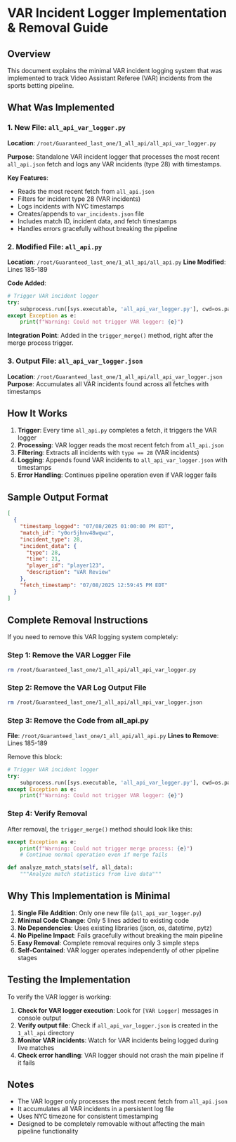 # VAR Incident Logger Implementation & Removal Guide

## Overview
This document explains the minimal VAR incident logging system that was implemented to track Video Assistant Referee (VAR) incidents from the sports betting pipeline.

## What Was Implemented

### 1. New File: `all_api_var_logger.py`
**Location**: `/root/Guaranteed_last_one/1_all_api/all_api_var_logger.py`

**Purpose**: Standalone VAR incident logger that processes the most recent `all_api.json` fetch and logs any VAR incidents (type 28) with timestamps.

**Key Features**:
- Reads the most recent fetch from `all_api.json`
- Filters for incident type 28 (VAR incidents)
- Logs incidents with NYC timestamps
- Creates/appends to `var_incidents.json` file
- Includes match ID, incident data, and fetch timestamps
- Handles errors gracefully without breaking the pipeline

### 2. Modified File: `all_api.py`
**Location**: `/root/Guaranteed_last_one/1_all_api/all_api.py`
**Line Modified**: Lines 185-189

**Code Added**:
```python
# Trigger VAR incident logger
try:
    subprocess.run([sys.executable, 'all_api_var_logger.py'], cwd=os.path.dirname(__file__), check=False)
except Exception as e:
    print(f"Warning: Could not trigger VAR logger: {e}")
```

**Integration Point**: Added in the `trigger_merge()` method, right after the merge process trigger.

### 3. Output File: `all_api_var_logger.json`
**Location**: `/root/Guaranteed_last_one/1_all_api/all_api_var_logger.json`
**Purpose**: Accumulates all VAR incidents found across all fetches with timestamps

## How It Works

1. **Trigger**: Every time `all_api.py` completes a fetch, it triggers the VAR logger
2. **Processing**: VAR logger reads the most recent fetch from `all_api.json`
3. **Filtering**: Extracts all incidents with `type == 28` (VAR incidents)
4. **Logging**: Appends found VAR incidents to `all_api_var_logger.json` with timestamps
5. **Error Handling**: Continues pipeline operation even if VAR logger fails

## Sample Output Format

```json
[
  {
    "timestamp_logged": "07/08/2025 01:00:00 PM EDT",
    "match_id": "y0or5jhnv48wqwz",
    "incident_type": 28,
    "incident_data": {
      "type": 28,
      "time": 21,
      "player_id": "player123",
      "description": "VAR Review"
    },
    "fetch_timestamp": "07/08/2025 12:59:45 PM EDT"
  }
]
```

## Complete Removal Instructions

If you need to remove this VAR logging system completely:

### Step 1: Remove the VAR Logger File
```bash
rm /root/Guaranteed_last_one/1_all_api/all_api_var_logger.py
```

### Step 2: Remove the VAR Log Output File
```bash
rm /root/Guaranteed_last_one/1_all_api/all_api_var_logger.json
```

### Step 3: Remove the Code from all_api.py
**File**: `/root/Guaranteed_last_one/1_all_api/all_api.py`
**Lines to Remove**: Lines 185-189

Remove this block:
```python
# Trigger VAR incident logger
try:
    subprocess.run([sys.executable, 'all_api_var_logger.py'], cwd=os.path.dirname(__file__), check=False)
except Exception as e:
    print(f"Warning: Could not trigger VAR logger: {e}")
```

### Step 4: Verify Removal
After removal, the `trigger_merge()` method should look like this:
```python
except Exception as e:
    print(f"Warning: Could not trigger merge process: {e}")
    # Continue normal operation even if merge fails

def analyze_match_stats(self, all_data):
    """Analyze match statistics from live data"""
```

## Why This Implementation is Minimal

1. **Single File Addition**: Only one new file (`all_api_var_logger.py`)
2. **Minimal Code Change**: Only 5 lines added to existing code
3. **No Dependencies**: Uses existing libraries (json, os, datetime, pytz)
4. **No Pipeline Impact**: Fails gracefully without breaking the main pipeline
5. **Easy Removal**: Complete removal requires only 3 simple steps
6. **Self-Contained**: VAR logger operates independently of other pipeline stages

## Testing the Implementation

To verify the VAR logger is working:

1. **Check for VAR logger execution**: Look for `[VAR Logger]` messages in console output
2. **Verify output file**: Check if `all_api_var_logger.json` is created in the `1_all_api` directory
3. **Monitor VAR incidents**: Watch for VAR incidents being logged during live matches
4. **Check error handling**: VAR logger should not crash the main pipeline if it fails

## Notes

- The VAR logger only processes the most recent fetch from `all_api.json`
- It accumulates all VAR incidents in a persistent log file
- Uses NYC timezone for consistent timestamping
- Designed to be completely removable without affecting the main pipeline functionality